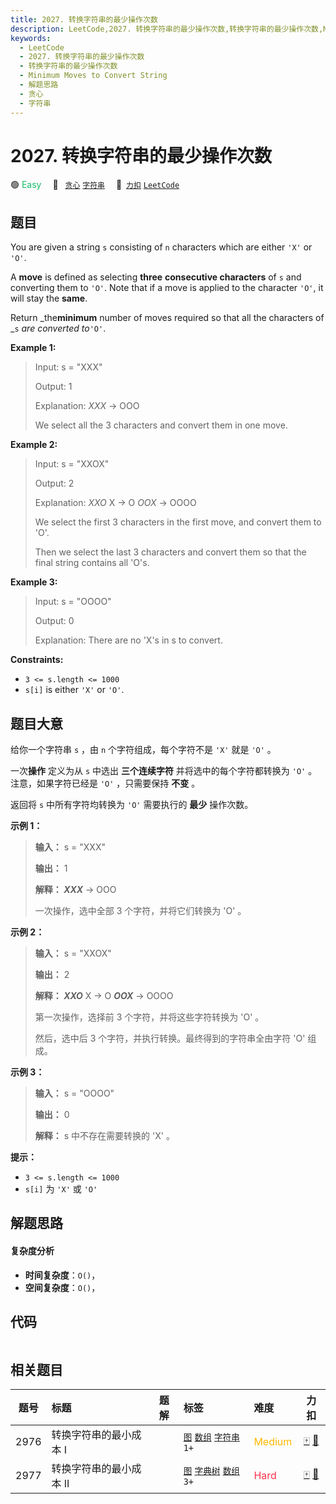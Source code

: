 ```yaml
---
title: 2027. 转换字符串的最少操作次数
description: LeetCode,2027. 转换字符串的最少操作次数,转换字符串的最少操作次数,Minimum Moves to Convert String,解题思路,贪心,字符串
keywords:
  - LeetCode
  - 2027. 转换字符串的最少操作次数
  - 转换字符串的最少操作次数
  - Minimum Moves to Convert String
  - 解题思路
  - 贪心
  - 字符串
---
```


# 2027. 转换字符串的最少操作次数

🟢 <font color=#15bd66>Easy</font>&emsp; 🔖&ensp; [`贪心`](/tag/greedy.md) [`字符串`](/tag/string.md)&emsp; 🔗&ensp;[`力扣`](https://leetcode.cn/problems/minimum-moves-to-convert-string) [`LeetCode`](https://leetcode.com/problems/minimum-moves-to-convert-string)

## 题目

You are given a string `s` consisting of `n` characters which are either `'X'`
or `'O'`.

A **move** is defined as selecting **three** **consecutive characters** of `s`
and converting them to `'O'`. Note that if a move is applied to the character
`'O'`, it will stay the **same**.

Return _the**minimum** number of moves required so that all the characters of
_`s` _are converted to_`'O'`.



**Example 1:**

> Input: s = "XXX"
> 
> Output: 1
> 
> Explanation: _XXX_ -> OOO
> 
> We select all the 3 characters and convert them in one move.

**Example 2:**

> Input: s = "XXOX"
> 
> Output: 2
> 
> Explanation: _XXO_ X -> O _OOX_ -> OOOO
> 
> We select the first 3 characters in the first move, and convert them to 'O'.
> 
> Then we select the last 3 characters and convert them so that the final string contains all 'O's.

**Example 3:**

> Input: s = "OOOO"
> 
> Output: 0
> 
> Explanation: There are no 'X's in s to convert.

**Constraints:**

  * `3 <= s.length <= 1000`
  * `s[i]` is either `'X'` or `'O'`.


## 题目大意

给你一个字符串 `s` ，由 `n` 个字符组成，每个字符不是 `'X'` 就是 `'O'` 。

一次**操作** 定义为从 `s` 中选出 **三个连续字符** 并将选中的每个字符都转换为 `'O'` 。注意，如果字符已经是 `'O'` ，只需要保持
**不变** 。

返回将 `s` 中所有字符均转换为 `'O'` 需要执行的 **最少**  操作次数。



**示例 1：**

> 
> 
> 
> 
> 
> **输入：** s = "XXX"
> 
> **输出：** 1
> 
> **解释： _XXX_** -> OOO
> 
> 一次操作，选中全部 3 个字符，并将它们转换为 'O' 。
> 
> 

**示例 2：**

> 
> 
> 
> 
> 
> **输入：** s = "XXOX"
> 
> **输出：** 2
> 
> **解释： _XXO_** X -> O _**OOX**_ -> OOOO
> 
> 第一次操作，选择前 3 个字符，并将这些字符转换为 'O' 。
> 
> 然后，选中后 3 个字符，并执行转换。最终得到的字符串全由字符 'O' 组成。

**示例 3：**

> 
> 
> 
> 
> 
> **输入：** s = "OOOO"
> 
> **输出：** 0
> 
> **解释：** s 中不存在需要转换的 'X' 。
> 
> 



**提示：**

  * `3 <= s.length <= 1000`
  * `s[i]` 为 `'X'` 或 `'O'`


## 解题思路

#### 复杂度分析

- **时间复杂度**：`O()`，
- **空间复杂度**：`O()`，

## 代码

```javascript

```

## 相关题目

<!-- prettier-ignore -->
| 题号 | 标题 | 题解 | 标签 | 难度 | 力扣 |
| :------: | :------ | :------: | :------ | :------ | :------: |
| 2976 | 转换字符串的最小成本 I |  |  [`图`](/tag/graph.md) [`数组`](/tag/array.md) [`字符串`](/tag/string.md) `1+` | <font color=#ffb800>Medium</font> | [🀄️](https://leetcode.cn/problems/minimum-cost-to-convert-string-i) [🔗](https://leetcode.com/problems/minimum-cost-to-convert-string-i) |
| 2977 | 转换字符串的最小成本 II |  |  [`图`](/tag/graph.md) [`字典树`](/tag/trie.md) [`数组`](/tag/array.md) `3+` | <font color=#ff334b>Hard</font> | [🀄️](https://leetcode.cn/problems/minimum-cost-to-convert-string-ii) [🔗](https://leetcode.com/problems/minimum-cost-to-convert-string-ii) |